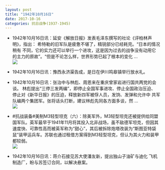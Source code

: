 ```yaml
---
layout: post
title: "1942年10月16日"
date: 2017-10-16
categories: 抗日战争(1937-1945)
---
```


<meta name="referrer" content="no-referrer" />

- 1942年10月16日讯：延安《解放日报》发表毛泽东撰写的社论《评柏林声明》，指出： 希特勒的旧军队是疲惫不堪了，精锐部分已经耗完。“日本的情况稍有 不同，它的实力还可以举行一个进攻，这是因为过去的战争没有动用它 的主力的原故”。“但是不论怎么样，世界形势巳起了根本的变化 ... <br/><img src="https://wx1.sinaimg.cn/large/aca367d8ly1fkkdy9hkbij20c80ay3yl.jpg" />

- 1942年10月16日讯：豫西永济渠告成，是日在伊川鸣皋镇举行放水礼。 

- 1942年10月16日讯：张治中与林彪、周恩来在重庆曾家岩进行国共两党的会谈。 林彪提出“三停三发两编”，即停止全国军事进攻、停止全国政治压迫、 停止对《新华日报》的压迫，释放新四军被俘人员，发饷、发弹和允许中 共军队编两个集团军。张将话头打断，建议林彪先同各方面多谈，然 ... <br/><img src="https://wx1.sinaimg.cn/large/aca367d8ly1fkjyccahj9j20c809zglo.jpg" />

- #抗战装备#美制M3轻型坦克（六）：除美军外，M3轻型坦克还被提供给同盟国军队。英军最早于1941年11月将其投入北非战场，虽不敌德军坦克，但因其速度快、可靠性高而被英军称为“甜心”，其后被拆除炮塔改装为“斯图亚特袋鼠”装甲运兵车。苏联也通过租借方案得到M3轻型坦克，但认为其火力和装甲都较弱。 <br/><img src="https://wx4.sinaimg.cn/large/aca367d8ly1fkjuvggkllj20ah0q5tcv.jpg" />

- 1942年10月16日讯：蒋介石接见苏大使潘友新，提出独山子油矿与迪化 飞机制造厂，盼与苏签订合同，以解决悬案。 

